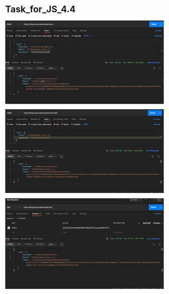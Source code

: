 # Task_for_JS_4.4

![Registration](https://github.com/Serebrennikova-18/Task_for_JS_4.4/blob/main/kata1.png)


![Authentication ](https://github.com/Serebrennikova-18/Task_for_JS_4.4/blob/main/kata2.png)


![Get current user](https://github.com/Serebrennikova-18/Task_for_JS_4.4/blob/main/kata3.png)

